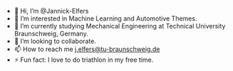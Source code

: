 - 👋 Hi, I’m @Jannick-Elfers
- 👀 I’m interested in Machine Learning and Automotive Themes.
- 🌱 I’m currently studying Mechanical Engineering at Technical University Braunschweig, Germany.
- 💞️ I’m looking to collaborate.
- 📫 How to reach me j.elfers@tu-braunschweig.de
- ⚡ Fun fact: I love to do triathlon in my free time.

<!---
Jannick-Elfers/Jannick-Elfers is a ✨ special ✨ repository because its `README.md` (this file) appears on your GitHub profile.
You can click the Preview link to take a look at your changes.
--->
